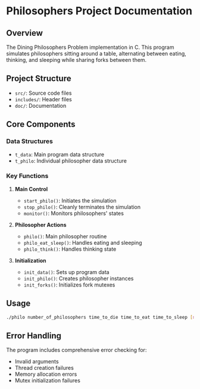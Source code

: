 # Philosophers Project Documentation

## Overview
The Dining Philosophers Problem implementation in C. This program simulates philosophers sitting around a table, alternating between eating, thinking, and sleeping while sharing forks between them.

## Project Structure
- `src/`: Source code files
- `includes/`: Header files
- `doc/`: Documentation

## Core Components

### Data Structures
- `t_data`: Main program data structure
- `t_philo`: Individual philosopher data structure

### Key Functions
1. **Main Control**
   - `start_philo()`: Initiates the simulation
   - `stop_philo()`: Cleanly terminates the simulation
   - `monitor()`: Monitors philosophers' states

2. **Philosopher Actions**
   - `philo()`: Main philosopher routine
   - `philo_eat_sleep()`: Handles eating and sleeping
   - `philo_think()`: Handles thinking state

3. **Initialization**
   - `init_data()`: Sets up program data
   - `init_philo()`: Creates philosopher instances
   - `init_forks()`: Initializes fork mutexes

## Usage
```bash
./philo number_of_philosophers time_to_die time_to_eat time_to_sleep [number_of_times_each_philosopher_must_eat]
```

## Error Handling
The program includes comprehensive error checking for:
- Invalid arguments
- Thread creation failures
- Memory allocation errors
- Mutex initialization failures
